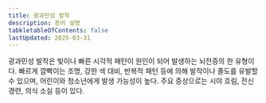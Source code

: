 ```yaml
---
title: 광과민성 발작
description: 용어 설명
tabkletableOfContents: false
lastUpdated: 2025-03-31
---
```


광과민성 발작은 빛이나 빠른 시각적 패턴이 원인이 되어 발생하는 뇌전증의 한 유형이다. 빠르게 깜빡이는 조명, 강한 색 대비, 반복적 패턴 등에 의해 발작이나 졸도를 유발할 수 있으며, 어린이와 청소년에게 발생 가능성이 높다. 주요 증상으로는 시야 흐림, 전신 경련, 의식 소실 등이 있다.